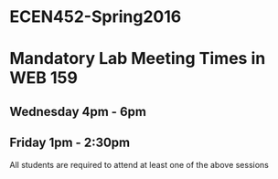 # ECEN452-Spring2016

# Mandatory Lab Meeting Times in WEB 159
## Wednesday 4pm - 6pm
## Friday 1pm - 2:30pm
All students are required to attend at least one of the above sessions
